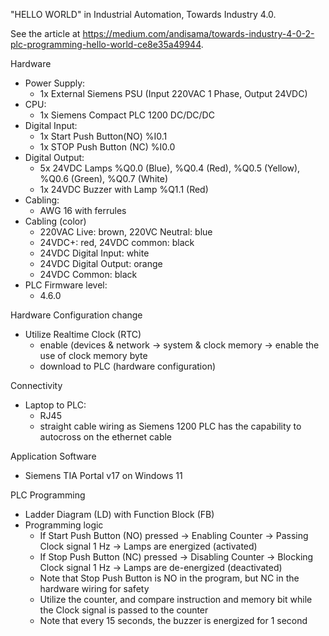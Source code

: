 "HELLO WORLD" in Industrial Automation, Towards Industry 4.0.

See the article at https://medium.com/andisama/towards-industry-4-0-2-plc-programming-hello-world-ce8e35a49944.


Hardware
- Power Supply: 
  * 1x External Siemens PSU (Input 220VAC 1 Phase, Output 24VDC)
- CPU:
  * 1x Siemens Compact PLC 1200 DC/DC/DC
- Digital Input: 
  * 1x Start Push Button(NO) %I0.1
  * 1x STOP Push Button (NC) %I0.0
- Digital Output:
  * 5x 24VDC Lamps %Q0.0 (Blue), %Q0.4 (Red), %Q0.5 (Yellow), %Q0.6 (Green), %Q0.7 (White)
  * 1x 24VDC Buzzer with Lamp %Q1.1 (Red)
- Cabling:
  * AWG 16 with ferrules
- Cabling (color)
  * 220VAC Live: brown, 220VC Neutral: blue
  * 24VDC+: red, 24VDC common: black
  * 24VDC Digital Input: white
  * 24VDC Digital Output: orange
  * 24VDC Common: black
- PLC Firmware level:
  * 4.6.0

Hardware Configuration change
- Utilize Realtime Clock (RTC)
  * enable (devices & network -> system & clock memory -> enable the use of clock memory byte
  * download to PLC (hardware configuration)

Connectivity
- Laptop to PLC:
  * RJ45
  * straight cable wiring as Siemens 1200 PLC has the capability to autocross on the ethernet cable

Application Software
- Siemens TIA Portal v17 on Windows 11

PLC Programming
- Ladder Diagram (LD) with Function Block (FB)
- Programming logic
  * If Start Push Button (NO) pressed -> Enabling Counter -> Passing Clock signal 1 Hz -> Lamps are energized (activated)
  * If Stop Push Button (NC) pressed -> Disabling Counter -> Blocking Clock signal 1 Hz -> Lamps are de-energized (deactivated)
  * Note that Stop Push Button is NO in the program, but NC in the hardware wiring for safety 
  * Utilize the counter, and compare instruction and memory bit while the Clock signal is passed to the counter
  * Note that every 15 seconds, the buzzer is energized for 1 second




